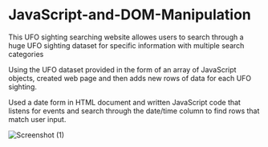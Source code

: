 # JavaScript-and-DOM-Manipulation

This UFO sighting searching website allowes users to search through a huge UFO sighting dataset for specific information with multiple search categories 


Using the UFO dataset provided in the form of an array of JavaScript objects, created web page and then adds new rows of data for each UFO sighting.

Used a date form in HTML document and written JavaScript code that  listens for events and search through the date/time column to find rows that match user input.



![Screenshot (1)](https://user-images.githubusercontent.com/50187921/63630314-17409c80-c5df-11e9-92c2-14d343ea8608.png)
